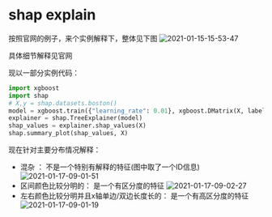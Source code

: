 # shap explain
按照官网的例子，来个实例解释下，整体见下图
![2021-01-15-15-53-47](http://img.no1token.com/2021-01-15-15-53-47.png)

具体细节解释见官网

现以一部分实例代码：

``` python
import xgboost
import shap
# X,y = shap.datasets.boston()
model = xgboost.train({"learning_rate": 0.01}, xgboost.DMatrix(X, label=y), 100)
explainer = shap.TreeExplainer(model)
shap_values = explainer.shap_values(X)
shap.summary_plot(shap_values, X)
```

现在针对主要分布情况解释：
- 混杂 ： 不是一个特别有解释的特征(图中取了一个ID信息)
![2021-01-17-09-01-51](http://img.no1token.com/2021-01-17-09-01-51.png)
- 区间颜色比较分明的： 是一个有区分度的特征
![2021-01-17-09-02-27](http://img.no1token.com/2021-01-17-09-02-27.png)
- 左右颜色比较分明并且x轴单边/双边长度长的： 是一个有高区分度的特征
![2021-01-17-09-01-19](http://img.no1token.com/2021-01-17-09-01-19.png)

